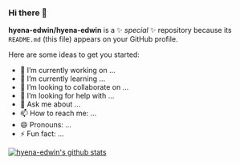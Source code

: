 ### Hi there 👋


**hyena-edwin/hyena-edwin** is a ✨ _special_ ✨ repository because its `README.md` (this file) appears on your GitHub profile.

Here are some ideas to get you started:

- 🔭 I’m currently working on ...
- 🌱 I’m currently learning ...
- 👯 I’m looking to collaborate on ...
- 🤔 I’m looking for help with ...
- 💬 Ask me about ...
- 📫 How to reach me: ...
- 😄 Pronouns: ...
- ⚡ Fun fact: ...


[![hyena-edwin's github stats](https://github-readme-stats.vercel.app/api?username=hyena-edwin)](https://github.com/anuraghazra/github-readme-stats)
